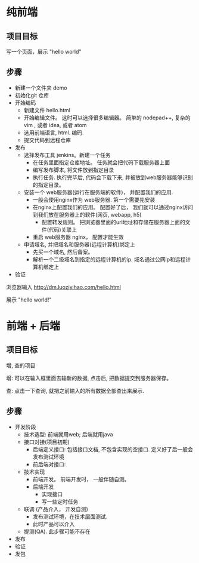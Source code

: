 # 纯前端

## 项目目标
写一个页面，展示 "hello world"

## 步骤

- 新建一个文件夹 demo
- 初始化git 仓库
- 开始编码
	- 新建文件 hello.html
	- 开始编辑文件。 这时可以选择很多编辑器。 简单的 nodepad++, 复杂的vim , 或者 idea, 或者 atom
	- 选用前端语言, html. 编码.
	- 提交代码到远程仓库
- 发布
	- 选择发布工具 jenkins。新建一个任务
		- 在任务里面指定仓库地址。 任务就会把代码下载服务器上面
		- 编写发布脚本, 将文件放到指定目录
		- 执行任务. 执行完毕后, 代码会下载下来, 并被放到web服务器能够识别的指定目录。 
	- 安装一个 web服务器(运行在服务端的软件)， 并配置我们的应用. 
		- 一般会使用nginx作为 web服务器. 第一个需要先安装
		- 在nginx上配置我们的应用。 配置好了后， 我们就可以通过nginx访问到我们放在服务器上的软件(网页, webapp, h5)
			- 配置转发规则。 把浏览器里面的url地址和存储在服务器上面的文件(代码)关联上
		- 重启 web服务器 nginx， 配置才能生效
	- 申请域名, 并把域名和服务器(远程计算机)绑定上
		- 先买一个域名, 然后备案。
		- 解析一个二级域名到指定的远程计算机的ip. 域名通过公网ip和远程计算机绑定上
- 验证

浏览器输入 http://dm.luoziyihao.com/hello.html

展示 "hello world!"

# 前端 + 后端

## 项目目标

增, 查的项目

增: 可以在输入框里面去输新的数据, 点击后, 把数据提交到服务器保存。 

查: 点击一下查询, 就把之前输入的所有数据全部查出来展示.

## 步骤

- 开发阶段
	- 技术选型: 前端就用web; 后端就用java
	- 接口对接(项目初期)
		- 后端定义接口: 包括接口文档, 不包含实现的空接口. 定义好了后一般会发布测试环境
		- 前后端对接口: 
	- 技术实现
		- 前端开发。 前端开发时， 一般伴随自测。
		- 后端开发
			- 实现接口
			- 写一些定时任务
	- 联调 (产品介入， 开发自测)
		- 发布测试环境，在技术层面测试. 
		- 此时产品可以介入
	- 提测(QA). 此步骤可能不存在
- 发布
- 验证
- 发包

